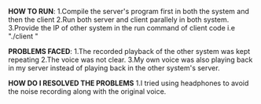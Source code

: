 **HOW TO RUN**:
1.Compile the server's program first in both the system and then the client
2.Run both server and client parallely in both system.
3.Provide the IP of other system in the run command of client code i.e "./client <IP Address>"

**PROBLEMS FACED**:
1.The recorded playback of the other system was kept repeating
2.The voice was not clear.
3.My own voice was also playing back in my server instead of playing back in the other system's server.

**HOW DO I RESOLVED THE PROBLEMS**
1.I tried using headphones to avoid the noise recording along with the original voice.
